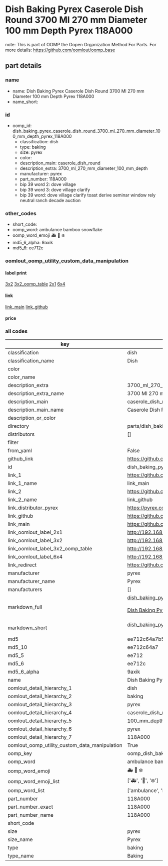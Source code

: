 # Dish Baking Pyrex Caserole Dish Round 3700 Ml 270 mm Diameter 100 mm Depth Pyrex 118A000  

note: This is part of OOMP the Oopen Organization Method For Parts. For more details: https://github.com/oomlout/oomp_base

##  part details
  







### name
* name: Dish Baking Pyrex Caserole Dish Round 3700 Ml 270 mm Diameter 100 mm Depth Pyrex 118A000
* name_short: 
### id
* oomp_id: dish_baking_pyrex_caserole_dish_round_3700_ml_270_mm_diameter_100_mm_depth_pyrex_118A000
  * classification: dish
  * type: baking
  * size: pyrex
  * color: 
  * description_main: caserole_dish_round
  * description_extra: 3700_ml_270_mm_diameter_100_mm_depth
  * manufacturer: pyrex
  * part_number: 118A000
  * bip 39 word 2: dove village
  * bip 39 word 3: dove village clarify
  * bip 39 word: dove village clarify toast derive seminar window rely neutral ranch decade auction

### other_codes
* short_code: 
* oomp_word: ambulance bamboo snowflake
* oomp_word_emoji :ambulance: :bamboo: :snowflake:
* md5_6_alpha: 9axik
* md5_6: ee712c






### oomlout_oomp_utility_custom_data_manipulation
#### label print
[3x2](http://192.168.1.245:1112/?label=oomp%209axik)
[3x2_oomp_table](http://192.168.1.108:1112/?label=oomp%209axik)
[2x1](http://192.168.1.242:1112/?label=oomp%209axik)
[6x4](http://192.168.1.55:1112/?label=oomp%209axik)    

#### link

[link_main](https://github.com/oomlout/oomlout_oomp_version_1_messy/tree/main/parts/dish_baking_pyrex_caserole_dish_round_3700_ml_270_mm_diameter_100_mm_depth_pyrex_118A000) [link_github](https://github.com/oomlout/oomlout_oomp_version_1_messy/tree/main/parts/dish_baking_pyrex_caserole_dish_round_3700_ml_270_mm_diameter_100_mm_depth_pyrex_118A000)                             

#### price







### all codes 
| key | value |  
| --- | --- |  
| classification | dish |  
| classification_name | Dish |  
| color |  |  
| color_name |  |  
| description_extra | 3700_ml_270_mm_diameter_100_mm_depth |  
| description_extra_name | 3700 Ml 270 mm Diameter 100 mm Depth |  
| description_main | caserole_dish_round |  
| description_main_name | Caserole Dish Round |  
| description_or_color |   |  
| directory | parts/dish_baking_pyrex_caserole_dish_round_3700_ml_270_mm_diameter_100_mm_depth_pyrex_118A000 |  
| distributors | [] |  
| filter |  |  
| from_yaml | False |  
| github_link | https://github.com/oomlout/oomlout_oomp_part_src/tree/main/parts/dish_baking_pyrex_caserole_dish_round_3700_ml_270_mm_diameter_100_mm_depth_pyrex_118A000 |  
| id | dish_baking_pyrex_caserole_dish_round_3700_ml_270_mm_diameter_100_mm_depth_pyrex_118A000 |  
| link_1 | https://github.com/oomlout/oomlout_oomp_version_1_messy/tree/main/parts/dish_baking_pyrex_caserole_dish_round_3700_ml_270_mm_diameter_100_mm_depth_pyrex_118A000 |  
| link_1_name | link_main |  
| link_2 | https://github.com/oomlout/oomlout_oomp_version_1_messy/tree/main/parts/dish_baking_pyrex_caserole_dish_round_3700_ml_270_mm_diameter_100_mm_depth_pyrex_118A000 |  
| link_2_name | link_github |  
| link_distributor_pyrex | https://pyrex.co.uk/products/glass-round-casserole-high-resistance?variant=39702806560803 |  
| link_github | https://github.com/oomlout/oomlout_oomp_version_1_messy/tree/main/parts/dish_baking_pyrex_caserole_dish_round_3700_ml_270_mm_diameter_100_mm_depth_pyrex_118A000 |  
| link_main | https://github.com/oomlout/oomlout_oomp_version_1_messy/tree/main/parts/dish_baking_pyrex_caserole_dish_round_3700_ml_270_mm_diameter_100_mm_depth_pyrex_118A000 |  
| link_oomlout_label_2x1 | http://192.168.1.242:1112/?label=oomp%209axik |  
| link_oomlout_label_3x2 | http://192.168.1.245:1112/?label=oomp%209axik |  
| link_oomlout_label_3x2_oomp_table | http://192.168.1.108:1112/?label=oomp%209axik |  
| link_oomlout_label_6x4 | http://192.168.1.55:1112/?label=oomp%209axik |  
| link_redirect | https://github.com/oomlout/oomlout_oomp_version_1_messy/tree/main/parts/dish_baking_pyrex_caserole_dish_round_3700_ml_270_mm_diameter_100_mm_depth_pyrex_118A000 |  
| manufacturer | pyrex |  
| manufacturer_name | Pyrex |  
| manufacturers | [] |  
| markdown_full | [dish_baking_pyrex_caserole_dish_round_3700_ml_270_mm_diameter_100_mm_depth_pyrex_118A000](none)<br>[](none)<br>[Dish Baking Pyrex Caserole Dish Round 3700 Ml 270 Mm Diameter 100 Mm Depth Pyrex 118A000](none)<br><br> |  
| markdown_short | [dish_baking_pyrex_caserole_dish_round_3700_ml_270_mm_diameter_100_mm_depth_pyrex_118A000](none)<br><br> |  
| md5 | ee712c64a7b57f6f0e1dbe3053fd020e |  
| md5_10 | ee712c64a7 |  
| md5_5 | ee712 |  
| md5_6 | ee712c |  
| md5_6_alpha | 9axik |  
| name | Dish Baking Pyrex Caserole Dish Round 3700 Ml 270 mm Diameter 100 mm Depth Pyrex 118A000 |  
| oomlout_detail_hierarchy_1 | dish |  
| oomlout_detail_hierarchy_2 | baking |  
| oomlout_detail_hierarchy_3 | pyrex |  
| oomlout_detail_hierarchy_4 | caserole_dish_round |  
| oomlout_detail_hierarchy_5 | 100_mm_depth |  
| oomlout_detail_hierarchy_6 | pyrex |  
| oomlout_detail_hierarchy_7 | 118A000 |  
| oomlout_oomp_utility_custom_data_manipulation | True |  
| oomp_key | oomp_dish_baking_pyrex_caserole_dish_round_3700_ml_270_mm_diameter_100_mm_depth_pyrex_118A000 |  
| oomp_word | ambulance bamboo snowflake |  
| oomp_word_emoji | :ambulance: :bamboo: :snowflake: |  
| oomp_word_emoji_list | [':ambulance:', ':bamboo:', ':snowflake:'] |  
| oomp_word_list | ['ambulance', 'bamboo', 'snowflake'] |  
| part_number | 118A000 |  
| part_number_exact | 118A000 |  
| part_number_name | 118A000 |  
| short_code |  |  
| size | pyrex |  
| size_name | Pyrex |  
| type | baking |  
| type_name | Baking |  
